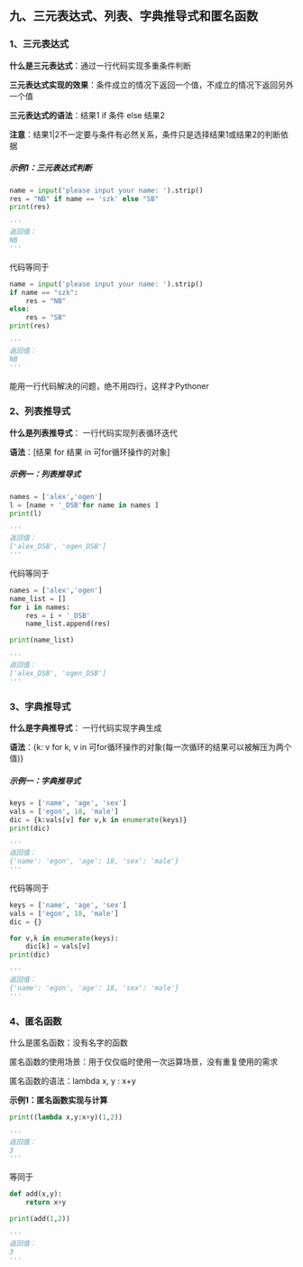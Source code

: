 ## 九、三元表达式、列表、字典推导式和匿名函数

### 1、三元表达式

**什么是三元表达式**：通过一行代码实现多重条件判断

**三元表达式实现的效果**：条件成立的情况下返回一个值，不成立的情况下返回另外一个值

**三元表达式的语法**：结果1 if 条件 else 结果2

**注意**：结果1|2不一定要与条件有必然关系，条件只是选择结果1或结果2的判断依据

##### 示例1：三元表达式判断

```python
name = input('please input your name: ').strip()
res = "NB" if name == 'szk' else "SB"
print(res)

'''
返回值：
NB
'''
```

代码等同于

```python
name = input('please input your name: ').strip()
if name == "szk":
    res = "NB"
else:
    res = "SB"
print(res)

'''
返回值：
NB
'''
```

能用一行代码解决的问题，绝不用四行，这样才Pythoner

### 2、列表推导式

**什么是列表推导式**： 一行代码实现列表循环迭代

**语法**：[结果 for 结果 in 可for循环操作的对象]

##### 示例一：列表推导式

```python
names = ['alex','ogen']
l = [name + '_DSB'for name in names ]
print(l)

'''
返回值：
['alex_DSB', 'ogen_DSB']
'''
```

代码等同于

```python
names = ['alex','ogen']
name_list = []
for i in names:
    res = i + '_DSB'
    name_list.append(res)

print(name_list)

'''
返回值：
['alex_DSB', 'ogen_DSB']
'''
```

### 3、字典推导式

**什么是字典推导式**： 一行代码实现字典生成

 **语法**：{k: v for k, v in 可for循环操作的对象(每一次循环的结果可以被解压为两个值)}

##### 示例一：字典推导式

```python 
keys = ['name', 'age', 'sex']
vals = ['egon', 18, 'male']
dic = {k:vals[v] for v,k in enumerate(keys)}
print(dic)

'''
返回值：
{'name': 'egon', 'age': 18, 'sex': 'male'}
'''
```

代码等同于

```python
keys = ['name', 'age', 'sex']
vals = ['egon', 18, 'male']
dic = {}

for v,k in enumerate(keys):
    dic[k] = vals[v]
print(dic)

'''
返回值：
{'name': 'egon', 'age': 18, 'sex': 'male'}
'''
```

### 4、匿名函数

什么是匿名函数：没有名字的函数

匿名函数的使用场景：用于仅仅临时使用一次运算场景，没有重复使用的需求

匿名函数的语法：lambda x, y : x+y

**示例1：匿名函数实现与计算**

```python
print((lambda x,y:x+y)(1,2))

'''
返回值：
3
'''
```

等同于

```python
def add(x,y):
    return x+y

print(add(1,2))

'''
返回值：
3
'''
```



